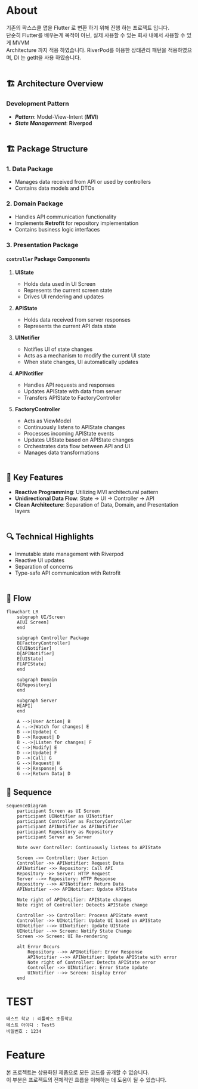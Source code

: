 # About

기존의 팍스스쿨 앱을 Flutter 로 변환 하기 위해 진행 하는 프로젝트 입니다. <br>
단순히 Flutter를 배우는게 목적이 아닌, 실제 사용할 수 있는 회사 내에서 사용할 수 있게 MVVM <br> 
Architecture 까지 적용 하였습니다.
RiverPod를 이용한 상태관리 패턴을 적용하였으며, DI 는 getIt을 사용 하였습니다. 
<br><br>

## 🏗️ Architecture Overview
### Development Pattern
- ***Pattern***: Model-View-Intent (**MVI**)
- ***State Managerment***:  **Riverpod** 
<br><br>

## 🏗️ Package Structure
### 1. Data Package
- Manages data received from API or used by controllers
- Contains data models and DTOs<br>
### 2. Domain Package
- Handles API communication functionality
- Implements **Retrofit** for repository implementation
- Contains business logic interfaces<br>
### 3. Presentation Package
#### `controller` Package Components
1. **UIState**
   - Holds data used in UI Screen
   - Represents the current screen state
   - Drives UI rendering and updates
   
2. **APIState**
   - Holds data received from server responses
   - Represents the current API data state
   
3. **UINotifier**
   - Notifies UI of state changes
   - Acts as a mechanism to modify the current UI state
   - When state changes, UI automatically updates
   
4. **APINotifier**
   - Handles API requests and responses
   - Updates APIState with data from server
   - Transfers APIState to FactoryController
   
5. **FactoryController**
   - Acts as ViewModel
   - Continuously listens to APIState changes
   - Processes incoming APIState events
   - Updates UIState based on APIState changes
   - Orchestrates data flow between API and UI
   - Manages data transformations
<br><br>

## 🚀 Key Features
- **Reactive Programming**: Utilizing MVI architectural pattern
- **Unidirectional Data Flow**: State → UI → Controller → API
- **Clean Architecture**: Separation of Data, Domain, and Presentation layers
<br><br>

## 🔍 Technical Highlights
- Immutable state management with Riverpod
- Reactive UI updates
- Separation of concerns
- Type-safe API communication with Retrofit
<br><br>

## 🔀 Flow
~~~ mermaid
flowchart LR
    subgraph UI/Screen
    A[UI Screen]
    end
    
    subgraph Controller Package
    B[FactoryController]
    C[UINotifier]
    D[APINotifier]
    E[UIState]
    F[APIState]
    end
    
    subgraph Domain
    G[Repository]
    end
    
    subgraph Server
    H[API]
    end
    
    A -->|User Action| B
    A -.->|Watch for changes| E
    B -->|Update| C
    B -->|Request| D
    B -.->|Listen for changes| F
    C -->|Modify| E
    D -->|Update| F
    D -->|Call| G
    G -->|Request| H
    H -->|Response| G
    G -->|Return Data| D
~~~


## 🔀 Sequence
~~~ mermaid
sequenceDiagram
    participant Screen as UI Screen
    participant UINotifier as UINotifier
    participant Controller as FactoryController
    participant APINotifier as APINotifier
    participant Repository as Repository
    participant Server as Server
    
    Note over Controller: Continuously listens to APIState
    
    Screen ->> Controller: User Action
    Controller ->> APINotifier: Request Data
    APINotifier ->> Repository: Call API
    Repository ->> Server: HTTP Request
    Server -->> Repository: HTTP Response
    Repository -->> APINotifier: Return Data
    APINotifier -->> APINotifier: Update APIState
    
    Note right of APINotifier: APIState changes
    Note right of Controller: Detects APIState change
    
    Controller ->> Controller: Process APIState event
    Controller ->> UINotifier: Update UI based on APIState
    UINotifier -->> UINotifier: Update UIState
    UINotifier -->> Screen: Notify State Change
    Screen ->> Screen: UI Re-rendering
    
    alt Error Occurs
        Repository -->> APINotifier: Error Response
        APINotifier -->> APINotifier: Update APIState with error
        Note right of Controller: Detects APIState error
        Controller ->> UINotifier: Error State Update
        UINotifier -->> Screen: Display Error
    end
~~~

# TEST
    테스트 학교 : 리틀팍스 초등학교
    테스트 아이디 : Test5
    비밀번호 : 1234

# Feature
본 프로젝트는 상용화된 제품으로 모든 코드를 공개할 수 없습니다.<br>
이 부분은 프로젝트의 전체적인 흐름을 이해하는 데 도움이 될 수 있습니다.

